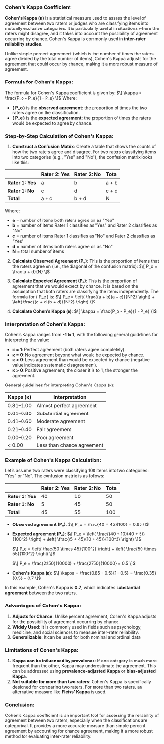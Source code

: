 ### **Cohen's Kappa Coefficient**

**Cohen's Kappa (κ)** is a statistical measure used to assess the level of agreement between two raters or judges who are classifying items into mutually exclusive categories. It is particularly useful in situations where the raters might disagree, and it takes into account the possibility of agreement occurring by chance. Cohen's Kappa is commonly used in **inter-rater reliability studies**.

Unlike simple percent agreement (which is the number of times the raters agree divided by the total number of items), Cohen's Kappa adjusts for the agreement that could occur by chance, making it a more robust measure of agreement.

### **Formula for Cohen's Kappa:**

The formula for Cohen's Kappa coefficient is given by:
$\[
\kappa = \frac{P_o - P_e}{1 - P_e}
\]$
Where:
- **\( P_o \)** is the **observed agreement**: the proportion of times the two raters agree on the classification.
- **\( P_e \)** is the **expected agreement**: the proportion of times the raters would be expected to agree by chance.

### **Step-by-Step Calculation of Cohen's Kappa:**

1. **Construct a Confusion Matrix**: Create a table that shows the counts of how the two raters agree and disagree. For two raters classifying items into two categories (e.g., "Yes" and "No"), the confusion matrix looks like this:

|               | Rater 2: Yes | Rater 2: No | **Total** |
|---------------|--------------|-------------|-----------|
| **Rater 1: Yes** | a            | b           | a + b     |
| **Rater 1: No**  | c            | d           | c + d     |
| **Total**        | a + c        | b + d       | N         |

Where:
- **a** = number of items both raters agree on as "Yes"
- **b** = number of items Rater 1 classifies as "Yes" and Rater 2 classifies as "No"
- **c** = number of items Rater 1 classifies as "No" and Rater 2 classifies as "Yes"
- **d** = number of items both raters agree on as "No"
- **N** = total number of items

2. **Calculate Observed Agreement (Pₒ)**: This is the proportion of items that the raters agree on (i.e., the diagonal of the confusion matrix):
$\[
P_o = \frac{a + d}{N}
\]$

3. **Calculate Expected Agreement (Pₑ)**: This is the proportion of agreement that we would expect by chance. It is based on the assumption that both raters are classifying the items independently. The formula for \( P_e \) is:
$\[
P_e = \left( \frac{(a + b)(a + c)}{N^2} \right) + \left( \frac{(c + d)(b + d)}{N^2} \right)
\]$

4. **Calculate Cohen's Kappa (κ)**:
$\[
\kappa = \frac{P_o - P_e}{1 - P_e}
\]$

### **Interpretation of Cohen's Kappa:**

Cohen’s Kappa ranges from **-1 to 1**, with the following general guidelines for interpreting the value:

- **κ = 1**: Perfect agreement (both raters agree completely).
- **κ = 0**: No agreement beyond what would be expected by chance.
- **κ < 0**: Less agreement than would be expected by chance (negative value indicates systematic disagreement).
- **κ > 0**: Positive agreement; the closer it is to 1, the stronger the agreement.

General guidelines for interpreting Cohen's Kappa (κ):

| **Kappa (κ)** | **Interpretation**        |
|---------------|---------------------------|
| 0.81–1.00     | Almost perfect agreement  |
| 0.61–0.80     | Substantial agreement     |
| 0.41–0.60     | Moderate agreement        |
| 0.21–0.40     | Fair agreement            |
| 0.00–0.20     | Poor agreement            |
| < 0.00         | Less than chance agreement|

### **Example of Cohen's Kappa Calculation:**

Let’s assume two raters were classifying 100 items into two categories: “Yes” or “No”. The confusion matrix is as follows:

|               | Rater 2: Yes | Rater 2: No | **Total** |
|---------------|--------------|-------------|-----------|
| **Rater 1: Yes** | 40           | 10          | 50        |
| **Rater 1: No**  | 5            | 45          | 50        |
| **Total**        | 45           | 55          | 100       |

- **Observed agreement (Pₒ)**:
  $\[
  P_o = \frac{40 + 45}{100} = 0.85
  \]$

- **Expected agreement (Pₑ)**:
  $\[
  P_e = \left( \frac{(40 + 10)(40 + 5)}{100^2} \right) + \left( \frac{(5 + 45)(10 + 45)}{100^2} \right)
  \]$
  
  $\[
  P_e = \left( \frac{50 \times 45}{100^2} \right) + \left( \frac{50 \times 55}{100^2} \right)
  \]$
  
  $\[
  P_e = \frac{2250}{10000} + \frac{2750}{10000} = 0.5
  \]$

- **Cohen's Kappa (κ)**:
  $\[
  \kappa = \frac{0.85 - 0.5}{1 - 0.5} = \frac{0.35}{0.5} = 0.7
  \]$

In this example, Cohen's Kappa is **0.7**, which indicates **substantial agreement** between the two raters.

### **Advantages of Cohen's Kappa:**

1. **Adjusts for Chance**: Unlike percent agreement, Cohen's Kappa adjusts for the possibility of agreement occurring by chance.
2. **Widely Used**: It is commonly used in fields such as psychology, medicine, and social sciences to measure inter-rater reliability.
3. **Generalizable**: It can be used for both nominal and ordinal data.

### **Limitations of Cohen's Kappa:**

1. **Kappa can be influenced by prevalence**: If one category is much more frequent than the other, Kappa may underestimate the agreement. This can be addressed using **prevalence-adjusted Kappa** or **bias-adjusted Kappa**.
2. **Not suitable for more than two raters**: Cohen's Kappa is specifically designed for comparing two raters. For more than two raters, an alternative measure like **Fleiss’ Kappa** is used.

### **Conclusion:**

Cohen’s Kappa coefficient is an important tool for assessing the reliability of agreement between two raters, especially when the classifications are categorical. It provides a more accurate measure than simple percent agreement by accounting for chance agreement, making it a more robust method for evaluating inter-rater reliability.
